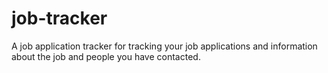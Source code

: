 # job-tracker
A job application tracker for tracking your job applications and information about the job and people you have contacted.
